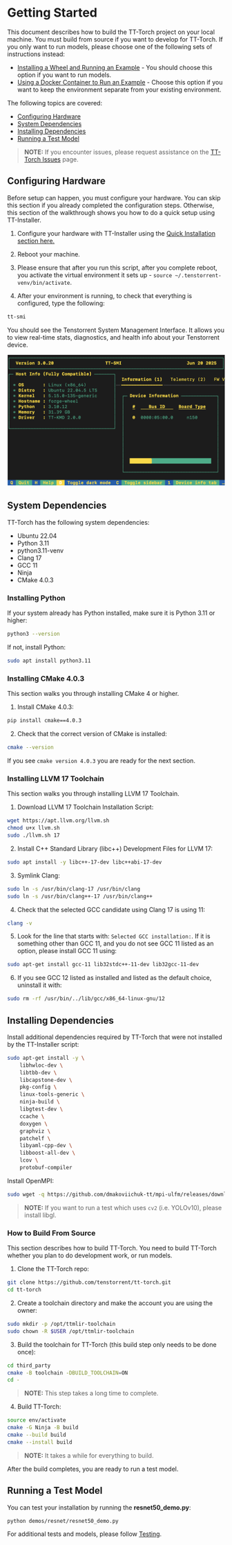 # Getting Started

This document describes how to build the TT-Torch project on your local machine. You must build from source if you want to develop for TT-Torch. If you only want to run models, please choose one of the following sets of instructions instead:
* [Installing a Wheel and Running an Example](getting_started.md) - You should choose this option if you want to run models.
* [Using a Docker Container to Run an Example](getting_started_docker.md) - Choose this option if you want to keep the environment separate from your existing environment.

The following topics are covered:

* [Configuring Hardware](#configuring-hardware)
* [System Dependencies](#system-dependencies)
* [Installing Dependencies](#installing-dependencies)
* [Running a Test Model](#running-a-test-model)

> **NOTE:** If you encounter issues, please request assistance on the
>[TT-Torch Issues](https://github.com/tenstorrent/tt-torch/issues) page.

## Configuring Hardware
Before setup can happen, you must configure your hardware. You can skip this section if you already completed the configuration steps. Otherwise, this section of the walkthrough shows you how to do a quick setup using TT-Installer.

1. Configure your hardware with TT-Installer using the [Quick Installation section here.](https://docs.tenstorrent.com/getting-started/README.html#quick-installation)

2. Reboot your machine.

3. Please ensure that after you run this script, after you complete reboot, you activate the virtual environment it sets up - ```source ~/.tenstorrent-venv/bin/activate```.

4. After your environment is running, to check that everything is configured, type the following:

```bash
tt-smi
```

You should see the Tenstorrent System Management Interface. It allows you to view real-time stats, diagnostics, and health info about your Tenstorrent device.

![TT-SMI](./imgs/tt_smi.png)

## System Dependencies

TT-Torch has the following system dependencies:
* Ubuntu 22.04
* Python 3.11
* python3.11-venv
* Clang 17
* GCC 11
* Ninja
* CMake 4.0.3

### Installing Python
If your system already has Python installed, make sure it is Python 3.11 or higher:

```bash
python3 --version
```

If not, install Python:

```bash
sudo apt install python3.11
```

### Installing CMake 4.0.3
This section walks you through installing CMake 4 or higher.

1. Install CMake 4.0.3:

```bash
pip install cmake==4.0.3
```

2. Check that the correct version of CMake is installed:

```bash
cmake --version
```

If you see ```cmake version 4.0.3``` you are ready for the next section.

### Installing LLVM 17 Toolchain
This section walks you through installing LLVM 17 Toolchain.

1. Download LLVM 17 Toolchain Installation Script:

```bash
wget https://apt.llvm.org/llvm.sh
chmod u+x llvm.sh
sudo ./llvm.sh 17
```

2. Install C++ Standard Library (libc++) Development Files for LLVM 17:

```bash
sudo apt install -y libc++-17-dev libc++abi-17-dev
```

3. Symlink Clang:

```bash
sudo ln -s /usr/bin/clang-17 /usr/bin/clang
sudo ln -s /usr/bin/clang++-17 /usr/bin/clang++
```

4. Check that the selected GCC candidate using Clang 17 is using 11:

```bash
clang -v
```

5. Look for the line that starts with: `Selected GCC installation:`. If it is something other than GCC 11, and you do not see GCC 11 listed as an option, please install GCC 11 using:

```bash
sudo apt-get install gcc-11 lib32stdc++-11-dev lib32gcc-11-dev
```

6. If you see GCC 12 listed as installed and listed as the default choice, uninstall it with:

```bash
sudo rm -rf /usr/bin/../lib/gcc/x86_64-linux-gnu/12
```

## Installing Dependencies

Install additional dependencies required by TT-Torch that were not installed by the TT-Installer script:

```bash
sudo apt-get install -y \
    libhwloc-dev \
    libtbb-dev \
    libcapstone-dev \
    pkg-config \
    linux-tools-generic \
    ninja-build \
    libgtest-dev \
    ccache \
    doxygen \
    graphviz \
    patchelf \
    libyaml-cpp-dev \
    libboost-all-dev \
    lcov \
    protobuf-compiler
```

Install OpenMPI:

```bash
sudo wget -q https://github.com/dmakoviichuk-tt/mpi-ulfm/releases/download/v5.0.7-ulfm/openmpi-ulfm_5.0.7-1_amd64.deb -O /tmp/openmpi-ulfm.deb && sudo apt install /tmp/openmpi-ulfm.deb
```

>**NOTE:** If you want to run a test which uses `cv2` (i.e. YOLOv10), please install libgl.


### How to Build From Source
This section describes how to build TT-Torch. You need to build TT-Torch whether you plan to do development work, or run models.

1. Clone the TT-Torch repo:

```bash
git clone https://github.com/tenstorrent/tt-torch.git
cd tt-torch
```

2. Create a toolchain directory and make the account you are using the owner:

```bash
sudo mkdir -p /opt/ttmlir-toolchain
sudo chown -R $USER /opt/ttmlir-toolchain
```

3. Build the toolchain for TT-Torch (this build step only needs to be done once):

```bash
cd third_party
cmake -B toolchain -DBUILD_TOOLCHAIN=ON
cd -
```

>**NOTE:** This step takes a long time to complete.

4. Build TT-Torch:

```bash
source env/activate
cmake -G Ninja -B build
cmake --build build
cmake --install build
```

>**NOTE:** It takes a while for everything to build.

After the build completes, you are ready to run a test model.

## Running a Test Model
You can test your installation by running the **resnet50_demo.py**:

```bash
python demos/resnet/resnet50_demo.py
```

For additional tests and models, please follow [Testing](test.md).
